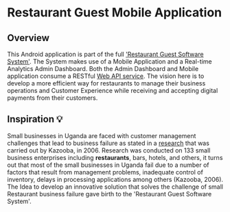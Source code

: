 # Restaurant Guest Mobile Application
## Overview
This Android application is part of the full ['Restaurant Guest Software System'](https://github.com/users/RonnieLutaro/projects/5). The System makes use of a Mobile Application and a Real-time Analytics Admin Dashboard. Both the Admin Dashboard and Mobile application consume a RESTful [Web API service](https://github.com/RonnieLutaro/restaurant-guest-REST-API). The vision here is to develop a more efficient way for restaurants to manage their business operations and Customer Experience while receiving and accepting digital payments from their customers.

## Inspiration 💡
Small businesses in Uganda are faced with customer management challenges that lead to business failure as stated in a [research](https://www.researchgate.net/publication/291863118_Causes_of_small_business_failure_in_Uganda_A_case_study_from_Bushenyi_and_Mbarara_towns) that was carried out by Kazooba, in 2006.
Research was conducted on 133 small business enterprises including **restaurants**, bars, hotels, and others, it turns out that most of the small businesses in Uganda fail due to a number of factors that result from management problems, inadequate control of inventory, delays in processing applications among others (Kazooba, 2006). The Idea to develop an innovative solution that solves the challenge of small Restaurant business failure gave birth to the 'Restaurant Guest Software System'. 
